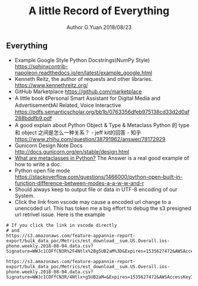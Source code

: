 # <center>A little Record of Everything</center>
<center>Author G.Yuan 2018/08/23</center>

## Everything
* Example Google Style Python Docstrings(NumPy Style)
https://sphinxcontrib-napoleon.readthedocs.io/en/latest/example_google.html
* Kenneth Reitz, the author of requests and other libraries.
https://www.kennethreitz.org/
* GitHub Marketplace
https://github.com/marketplace
* A little book 《Personal Smart Assistant for Digital Media and Advertisement》AI Related, Voice Interactive
https://pdfs.semanticscholar.org/bb1b/0763356dfeb975138cd33d2d0af288bddfb9.pdf
* A good explain about Python Object & Type & Metaclass
Python 的 type 和 object 之间是怎么一种关系？ - jeff kit的回答 - 知乎 https://www.zhihu.com/question/38791962/answer/78172929
* Gunicorn Design Note Docs
http://docs.gunicorn.org/en/stable/design.html
* [What are metaclasses in Python?](https://stackoverflow.com/questions/100003/what-are-metaclasses-in-python)
The Answer is a real good example of how to write a doc.
* Python open file mode
https://stackoverflow.com/questions/1466000/python-open-built-in-function-difference-between-modes-a-a-w-w-and-r
* Should always keep to output file or data in UTF-8 encoding of our System.
* Click the link from vscode  may cause a encoded url change to a unencoded url. This has token me a big effort to debug the s3 presigned url retrivel issue. Here is the example
```
# If you click the link in vscode directly
# and
https://s3.amazonaws.com/feature-appannie-report-export/bulk_data_poc/Metrics/est_download__sum.US.Overall.ios-phone.weekly.2018-08-04.data.csv?Signature=WWJc1COFfCN3R%2F4Ntlx%2Bg5UB2aM%3D&Expires=1535627472&AWSAccessKeyId=AKIAI24LXKOWQGIZ5BTA

https://s3.amazonaws.com/feature-appannie-report-export/bulk_data_poc/Metrics/est_download__sum.US.Overall.ios-phone.weekly.2018-08-04.data.csv?Signature=WWJc1COFfCN3R/4Ntlx+g5UB2aM=&Expires=1535627472&AWSAccessKeyId=AKIAI24LXKOWQGIZ5BTA
```
<!--stackedit_data:
eyJoaXN0b3J5IjpbOTY5NjY3ODYwLC03NDE4NTc4MTMsLTE5OD
Q5MjMsMTU4NzUzNjMwNiwtMTc1Nzg1NDE4OCwyMTExODI0NTM4
LC0xNDY2NzcxNjgwXX0=
-->